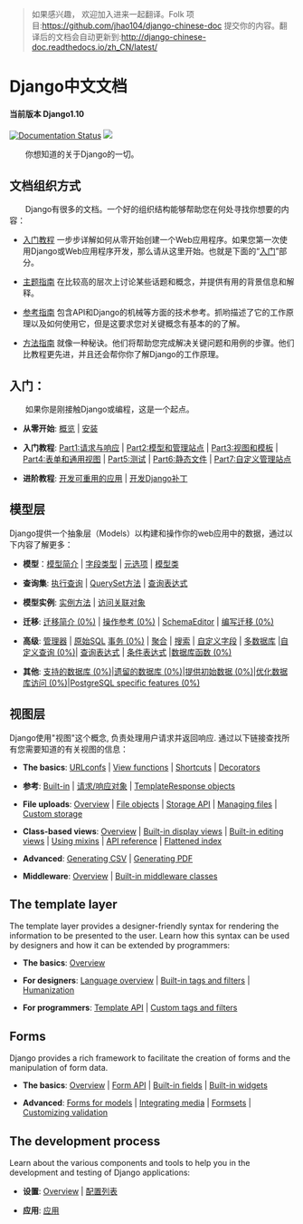 >如果感兴趣， 欢迎加入进来一起翻译。Folk 项目:https://github.com/jhao104/django-chinese-doc 提交你的内容。翻译后的文档会自动更新到:http://django-chinese-doc.readthedocs.io/zh_CN/latest/

# Django中文文档
#### 当前版本 Django1.10
[![Documentation Status](https://readthedocs.org/projects/django-chinese-doc/badge/?version=latest)](http://django-chinese-doc.readthedocs.io/zh_CN/latest/?badge=latest)
[![](https://img.shields.io/badge/Powered%20by-@j_hao104-blue.svg)](http://www.spiderpy.cn/blog/)

　　你想知道的关于Django的一切。

## 文档组织方式

　　Django有很多的文档。一个好的组织结构能够帮助您在何处寻找你想要的内容：

* [入门教程](http://django-chinese-doc.readthedocs.io/zh_CN/latest/intro/index.html) 一步步详解如何从零开始创建一个Web应用程序。如果您第一次使用Django或Web应用程序开发，那么请从这里开始。也就是下面的“[入门](#入门)”部分。

* [主题指南](http://django-chinese-doc.readthedocs.io/zh_CN/latest/topics/index.html) 在比较高的层次上讨论某些话题和概念，并提供有用的背景信息和解释。

* [参考指南](http://django-chinese-doc.readthedocs.io/zh_CN/latest/ref/index.html) 包含API和Django的机械等方面的技术参考。抓哟描述了它的工作原理以及如何使用它，但是这要求您对关键概念有基本的的了解。

* [方法指南](http://django-chinese-doc.readthedocs.io/zh_CN/latest/howto/index.html) 就像一种秘诀。他们将帮助您完成解决关键问题和用例的步骤。他们比教程更先进，并且还会帮你你了解Django的工作原理。

## <span id = "first_steps">入门：</span>

　　如果你是刚接触Django或编程，这是一个起点。

* **从零开始**: [概览](http://django-chinese-doc.readthedocs.io/zh_CN/latest/intro/overview.html) | [安装](http://django-chinese-doc.readthedocs.io/zh_CN/latest/intro/install.html)

* **入门教程**: [Part1:请求与响应](http://django-chinese-doc.readthedocs.io/zh_CN/latest/intro/tutorial01.html) | [Part2:模型和管理站点](http://django-chinese-doc.readthedocs.io/zh_CN/latest/intro/tutorial02.html) | [Part3:视图和模板](http://django-chinese-doc.readthedocs.io/zh_CN/latest/intro/tutorial03.html) | [Part4:表单和通用视图](http://django-chinese-doc.readthedocs.io/zh_CN/latest/intro/tutorial04.html) | [Part5:测试](http://django-chinese-doc.readthedocs.io/zh_CN/latest/intro/tutorial05.html) | [Part6:静态文件](http://django-chinese-doc.readthedocs.io/zh_CN/latest/intro/tutorial06.html) | [Part7:自定义管理站点](http://django-chinese-doc.readthedocs.io/zh_CN/latest/intro/tutorial07.html)

* **进阶教程**: [开发可重用的应用](http://django-chinese-doc.readthedocs.io/zh_CN/latest/intro/reusable-apps.html) | [开发Django补丁](http://django-chinese-doc.readthedocs.io/zh_CN/latest/intro/contributing.html)

## 模型层

   Django提供一个抽象层（Models）以构建和操作你的web应用中的数据，通过以下内容了解更多：

* **模型**：[模型简介](http://django-chinese-doc.readthedocs.io/zh_CN/latest/topics/db/models.html) |  [字段类型](http://django-chinese-doc.readthedocs.io/zh_CN/latest/ref/models/fields.html) | [元选项](http://django-chinese-doc.readthedocs.io/zh_CN/latest/ref/models/options.html) | [模型类](http://django-chinese-doc.readthedocs.io/zh_CN/latest/ref/models/class.html)

* **查询集**: [执行查询](http://django-chinese-doc.readthedocs.io/zh_CN/latest/topics/db/queries.html) |  [QuerySet方法](http://django-chinese-doc.readthedocs.io/zh_CN/latest/ref/models/querysets.html) |  [查询表达式](https://django-chinese-doc.readthedocs.io/zh_CN/latest/ref/models/lookups.html)

* **模型实例**: [实例方法](https://django-chinese-doc.readthedocs.io/zh_CN/1.10.x/ref/models/instances.html) |  [访问关联对象](https://django-chinese-doc.readthedocs.io/zh_CN/1.10.x/ref/models/relations.html)
 
* **迁移**: [迁移简介 (0%)](https://docs.djangoproject.com/en/1.10/topics/migrations/) | [操作参考 (0%)](https://docs.djangoproject.com/en/1.10/ref/migration-operations/) | [SchemaEditor](https://django-chinese-doc.readthedocs.io/zh_CN/1.10.x/ref/schema-editor.html) | [编写迁移 (0%)](https://docs.djangoproject.com/en/1.10/howto/writing-migrations/)

* **高级**: [管理器](https://django-chinese-doc.readthedocs.io/zh_CN/1.10.x/topics/db/managers.html) | [原始SQL](https://django-chinese-doc.readthedocs.io/zh_CN/1.10.x/topics/db/sql.html) [事务 (0%)](https://docs.djangoproject.com/en/1.10/topics/db/transactions/) | [聚合](http://django-chinese-doc.readthedocs.io/zh_CN/latest/topics/db/aggregation.html) | [搜索](https://django-chinese-doc.readthedocs.io/zh_CN/1.10.x/topics/db/search.html) | [自定义字段](https://django-chinese-doc.readthedocs.io/zh_CN/1.10.x/howto/custom-model-fields.html) | [多数据库](https://django-chinese-doc.readthedocs.io/zh_CN/1.10.x/topics/db/multi-db.html) |[自定义查询 (0%)](https://docs.djangoproject.com/en/1.10/howto/custom-lookups/)| [查询表达式](https://django-chinese-doc.readthedocs.io/zh_CN/1.10.x/ref/models/expressions.html) | [条件表达式](https://django-chinese-doc.readthedocs.io/zh_CN/1.10.x/ref/models/conditional-expressions.html) |[数据库函数 (0%)](https://docs.djangoproject.com/en/1.10/ref/models/conditional-expressions/)

* **其他**: [支持的数据库 (0%)](https://docs.djangoproject.com/en/1.10/ref/databases/)|[遗留的数据库 (0%)](https://docs.djangoproject.com/en/1.10/howto/legacy-databases/)|[提供初始数据 (0%)](https://docs.djangoproject.com/en/1.10/howto/initial-data/)|[优化数据库访问 (0%)](https://docs.djangoproject.com/en/1.10/topics/db/optimization/)|[PostgreSQL specific features (0%)](https://docs.djangoproject.com/en/1.10/ref/contrib/postgres/)

## 视图层

   Django使用"视图"这个概念, 负责处理用户请求并返回响应. 通过以下链接查找所有您需要知道的有关视图的信息：

* **The basics**: [URLconfs](https://django-chinese-doc.readthedocs.io/zh_CN/1.10.x/topics/http/urls.html) | [View functions](https://django-chinese-doc.readthedocs.io/zh_CN/1.10.x/topics/http/views.html) | [Shortcuts](https://django-chinese-doc.readthedocs.io/zh_CN/1.10.x/topics/http/shortcuts.html) | [Decorators](https://django-chinese-doc.readthedocs.io/zh_CN/1.10.x/topics/http/decorators.html)

* **参考**: [Built-in](https://django-chinese-doc.readthedocs.io/zh_CN/1.10.x/ref/views.html) | [请求/响应对象](https://django-chinese-doc.readthedocs.io/zh_CN/1.10.x/ref/request-response.html) | [TemplateResponse objects](https://django-chinese-doc.readthedocs.io/zh_CN/1.10.x/ref/template-response.html)

* **File uploads**: [Overview](https://django-chinese-doc.readthedocs.io/zh_CN/1.10.x/topics/http/file-uploads.html) | [File objects](https://django-chinese-doc.readthedocs.io/zh_CN/1.10.x/ref/files/file.html) | [Storage API](https://django-chinese-doc.readthedocs.io/zh_CN/1.10.x/ref/files/storage.html) | [Managing files](https://django-chinese-doc.readthedocs.io/zh_CN/1.10.x/topics/files.html) | [Custom storage](https://django-chinese-doc.readthedocs.io/zh_CN/1.10.x/howto/custom-file-storage.html)

* **Class-based views**: [Overview](https://django-chinese-doc.readthedocs.io/zh_CN/1.10.x/topics/class-based-views/index.html) | [Built-in display views](https://django-chinese-doc.readthedocs.io/zh_CN/1.10.x/topics/class-based-views/generic-display.html) | [Built-in editing views](https://django-chinese-doc.readthedocs.io/zh_CN/1.10.x/topics/class-based-views/generic-editing.html) | [Using mixins](https://django-chinese-doc.readthedocs.io/zh_CN/1.10.x/topics/class-based-views/mixins.html) | [API reference](https://django-chinese-doc.readthedocs.io/zh_CN/1.10.x/ref/class-based-views/index.html) | [Flattened index](https://django-chinese-doc.readthedocs.io/zh_CN/1.10.x/ref/class-based-views/flattened-index.html)

* **Advanced**: [Generating CSV](https://django-chinese-doc.readthedocs.io/zh_CN/1.10.x/howto/outputting-csv.html) | [Generating PDF](https://django-chinese-doc.readthedocs.io/zh_CN/1.10.x/howto/outputting-pdf.html)

* **Middleware**: [Overview](https://django-chinese-doc.readthedocs.io/zh_CN/1.10.x/topics/http/middleware.html) | [Built-in middleware classes](https://django-chinese-doc.readthedocs.io/zh_CN/1.10.x/ref/middleware.html)

## The template layer

   The template layer provides a designer-friendly syntax for rendering the information to be presented to the user. Learn how this syntax can be used by designers and how it can be extended by programmers:

* **The basics**: [Overview](https://django-chinese-doc.readthedocs.io/zh_CN/1.10.x/topics/templates.html)

* **For designers**: [Language overview](https://django-chinese-doc.readthedocs.io/zh_CN/1.10.x/ref/templates/language.html) | [Built-in tags and filters](https://django-chinese-doc.readthedocs.io/zh_CN/1.10.x/ref/templates/builtins.html) | [Humanization](https://django-chinese-doc.readthedocs.io/zh_CN/1.10.x/ref/contrib/humanize.html)

* **For programmers**: [Template API](https://django-chinese-doc.readthedocs.io/zh_CN/1.10.x/ref/templates/api.html) | [Custom tags and filters](https://django-chinese-doc.readthedocs.io/zh_CN/1.10.x/howto/custom-template-tags.html)


## Forms

   Django provides a rich framework to facilitate the creation of forms and the manipulation of form data.

* **The basics**: [Overview](https://django-chinese-doc.readthedocs.io/zh_CN/1.10.x/topics/forms/index.html) | [Form API](https://django-chinese-doc.readthedocs.io/zh_CN/1.10.x/ref/forms/api.html) | [Built-in fields](https://django-chinese-doc.readthedocs.io/zh_CN/1.10.x/ref/forms/fields.html) | [Built-in widgets](https://django-chinese-doc.readthedocs.io/zh_CN/1.10.x/ref/forms/widgets.html)

* **Advanced**: [Forms for models](https://django-chinese-doc.readthedocs.io/zh_CN/1.10.x/topics/forms/modelforms.html) | [Integrating media](https://django-chinese-doc.readthedocs.io/zh_CN/1.10.x/topics/forms/media.html) | [Formsets](https://django-chinese-doc.readthedocs.io/zh_CN/1.10.x/topics/forms/formsets.html) | [Customizing validation](https://django-chinese-doc.readthedocs.io/zh_CN/1.10.x/ref/forms/validation.html)

## The development process

   Learn about the various components and tools to help you in the development and testing of Django applications:

* **设置**: [Overview](https://django-chinese-doc.readthedocs.io/zh_CN/1.10.x/topics/settings.html) | [配置列表](https://django-chinese-doc.readthedocs.io/zh_CN/1.10.x/ref/settings.html)

* **应用**: [应用](https://django-chinese-doc.readthedocs.io/zh_CN/1.10.x/ref/applications.html)
